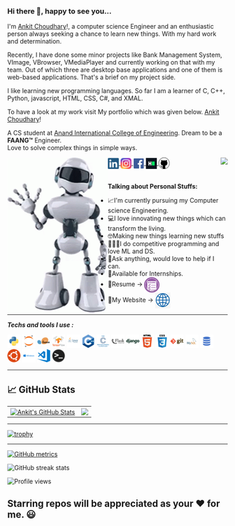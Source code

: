 ### Hi there 👋, happy to see you...
I'm [Ankit Choudhary](https://www.linkedin.com/in/ankit-choudhary-342410175/)!, a computer science Engineer and an enthusiastic person always seeking a chance to learn new things. With my hard work and determination.

Recently, I have done some minor projects like Bank Management System, VImage, VBrowser, VMediaPlayer and currently working on that with my team. Out of which three are desktop base applications and one of them is web-based applications. That's a brief on my project side.

I like learning new programming languages. So far I am a learner of C, C++, Python, javascript, HTML, CSS, C#, and XMAL.

To have a look at my work visit My portfolio which was given below. 
[Ankit Choudhary](https://ankit1509.github.io/My-Portfolio/)!

A CS student at [Anand International College of Engineering](https://anandice.ac.in/). Dream to be a <b>FAANG™️</b> Engineer.<br>
Love to solve complex things in simple ways.


<img align="left" alt="GIF" src="https://raw.githubusercontent.com/ankit1509/ankit1509/master/wave.gif" width="230px" />
<img align="right" src="https://github-readme-stats.vercel.app/api/top-langs/?username=ankit1509&langs_count=10&theme=dark&show_icons=true"/>


<a href="https://www.linkedin.com/in/ankit-choudhary-342410175/">
  <img align="center" alt="Ankit's LinkedIN" width="25px" src="Assets/linkedin.png" />
</a>
<a href="https://www.instagram.com/ankitchoudhary8322/">
  <img align="center" alt="Ankit's Instagram" width="25px" src="Assets/instagram.jpg" />
</a>
<a href="https://www.facebook.com/profile.php?id=100050947037945">
  <img align="center" alt="Ankit's Facebook" width="25px" src="Assets/facebook.png" />
</a>
<!-- <a href="http://t.me/hamdan_1905387">
  <img align="center" alt="Ankit's Telegram" width="25px" src="Assets/telegram.jpg" />
</a> -->
<!-- <a href="https://twitter.com/bright_hamdan">
  <img align="center" alt="Ankit's Twitter" width="25px" src="Assets/twitter.png" />
</a> -->
<!-- <a href="https://www.codechef.com/users/ch_hamdan">
  <img align="center" alt="Ankit's Codechef" width="25px" src="Assets/codechef.png" />
</a> -->
<a href="https://www.hackerrank.com/ac2000choudhary">
  <img align="center" alt="Ankit's Hackerrank" width="25px" src="Assets/hackerrank.png" />
</a>
<a href="https://github.com/ankit1509">
  <img align="center" alt="Ankit's Github" width="25px" src="Assets/github.png" />
</a>
<br><br>



**Talking about Personal Stuffs:**

  - 📈I'm currently pursuing my Computer science Engineering.
  - 💻I love innovating new things which can transform the living.
  - 🤓Making new things learning new stuffs
  - 👨🏻‍💻I do competitive programming and love ML and DS.
  - 🤝Ask anything, would love to help if I can.
  - 🏢Available for Internships.
  - 📝Resume -> <a href="https://ankit1509.github.io/My-Portfolio/image/Ankit%20Choudhary%20Resume.pdf"><img align="center" alt="Ankit's Resume" width="35px"              src="Assets/resume.png" /></a>
  - 📝My Website -> <a href="https://ankit1509.github.io/My-Portfolio/"><img align="center" alt="Ankit's Resume" width="35px" src="website.jpg" /></a>
<hr>

***Techs and tools I use :***

<code><img height="30" src="https://raw.githubusercontent.com/github/explore/80688e429a7d4ef2fca1e82350fe8e3517d3494d/topics/python/python.png"></code>
<code><img height="30" src="https://raw.githubusercontent.com/github/explore/80688e429a7d4ef2fca1e82350fe8e3517d3494d/topics/jupyter-notebook/jupyter-notebook.png"></code>
<code><img height="30" src="https://raw.githubusercontent.com/github/explore/80688e429a7d4ef2fca1e82350fe8e3517d3494d/topics/scikit-learn/scikit-learn.png"></code>
<code><img height="30" src="https://raw.githubusercontent.com/github/explore/80688e429a7d4ef2fca1e82350fe8e3517d3494d/topics/tensorflow/tensorflow.png"></code>
<code><img height="30" src="https://raw.githubusercontent.com/github/explore/80688e429a7d4ef2fca1e82350fe8e3517d3494d/topics/java/java.png"></code>
<code><img height="30" src="https://raw.githubusercontent.com/github/explore/80688e429a7d4ef2fca1e82350fe8e3517d3494d/topics/cpp/cpp.png"></code>
<code><img height="30" src="https://raw.githubusercontent.com/github/explore/80688e429a7d4ef2fca1e82350fe8e3517d3494d/topics/c/c.png"></code>
<code><img height="30" src="https://raw.githubusercontent.com/github/explore/80688e429a7d4ef2fca1e82350fe8e3517d3494d/topics/flask/flask.png"></code>
<code><img height="30" src="https://raw.githubusercontent.com/github/explore/80688e429a7d4ef2fca1e82350fe8e3517d3494d/topics/django/django.png"></code>
<code><img height="30" src="https://raw.githubusercontent.com/github/explore/80688e429a7d4ef2fca1e82350fe8e3517d3494d/topics/html/html.png"></code>
<code><img height="30" src="https://raw.githubusercontent.com/github/explore/80688e429a7d4ef2fca1e82350fe8e3517d3494d/topics/css/css.png"></code>
<code><img height="30" src="https://raw.githubusercontent.com/github/explore/80688e429a7d4ef2fca1e82350fe8e3517d3494d/topics/git/git.png"></code>
<code><img height="30" src="https://raw.githubusercontent.com/github/explore/80688e429a7d4ef2fca1e82350fe8e3517d3494d/topics/mysql/mysql.png"></code>
<code><img height="30" src="https://raw.githubusercontent.com/github/explore/80688e429a7d4ef2fca1e82350fe8e3517d3494d/topics/sql/sql.png"></code>
<code><img height="30" src="https://raw.githubusercontent.com/github/explore/80688e429a7d4ef2fca1e82350fe8e3517d3494d/topics/ubuntu/ubuntu.png"></code>
<code><img height="30" src="https://raw.githubusercontent.com/github/explore/80688e429a7d4ef2fca1e82350fe8e3517d3494d/topics/windows/windows.png"></code>
<code><img height="30" src="https://raw.githubusercontent.com/github/explore/80688e429a7d4ef2fca1e82350fe8e3517d3494d/topics/visual-studio-code/visual-studio-code.png"></code>
<code><img height="30" src="https://raw.githubusercontent.com/github/explore/80688e429a7d4ef2fca1e82350fe8e3517d3494d/topics/terminal/terminal.png"></code>
<hr>

## &#x1f4c8; GitHub Stats
<table>
  <tr>
    <td>
      <a href="https://github.com/ankit1509/ankit1509"> 
        <img align="center" src="https://github-readme-stats.vercel.app/api?username=ankit1509&show_icons=true&line_height=27&count_private=true&title_color=ffffff&text_color=c9cacc&icon_color=2bbc8a&bg_color=1d1f21" alt="Ankit's GitHub Stats" width="400" />
      </a>
     </td>
      <td>
      <a href="https://ankit1509.github.io/My-Portfolio/">
        <img align="center" src="https://github-readme-stats.vercel.app/api/pin/?username=ankit1509&repo=My-Portfolio&title_color=ffffff&text_color=c9cacc&icon_color=2bbc8a&bg_color=1d1f21" width="400" />
      </a>
     </td>
  </tr>
</table>
<hr>

[![trophy](https://github-profile-trophy.vercel.app/?username=ankit1509)](https://github.com/ryo-ma/github-profile-trophy)
<hr>

[![GitHub metrics](https://metrics.lecoq.io/ankit1509)](https://metrics.lecoq.io/ankit1509)  

![GitHub streak stats](https://github-readme-streak-stats.herokuapp.com/?user=ankit1509)  

![Profile views](https://gpvc.arturio.dev/ankit1509)   


<h2>Starring repos will be appreciated as your ❤️ for me. 😃 </h2>



<!--
**ankit1509/ankit1509** is a ✨ _special_ ✨ repository because its `README.md` (this file) appears on your GitHub profile.

Here are some ideas to get you started:

- 🔭 I’m currently working on ...
- 🌱 I’m currently learning ...
- 👯 I’m looking to collaborate on ...
- 🤔 I’m looking for help with ...
- 💬 Ask me about ...
- 📫 How to reach me: ...
- 😄 Pronouns: ...
- ⚡ Fun fact: ...
-->
